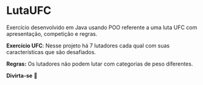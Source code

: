 # LutaUFC
Exercício desenvolvido em Java usando POO referente a uma luta UFC com apresentação, competição e regras.

**Exercício UFC**: 
Nesse projeto há 7 lutadores cada qual com suas características que são desafiados.

**Regras:**
Os lutadores não podem lutar com categorias de peso diferentes. 
 
 **Divirta-se** 🙂
